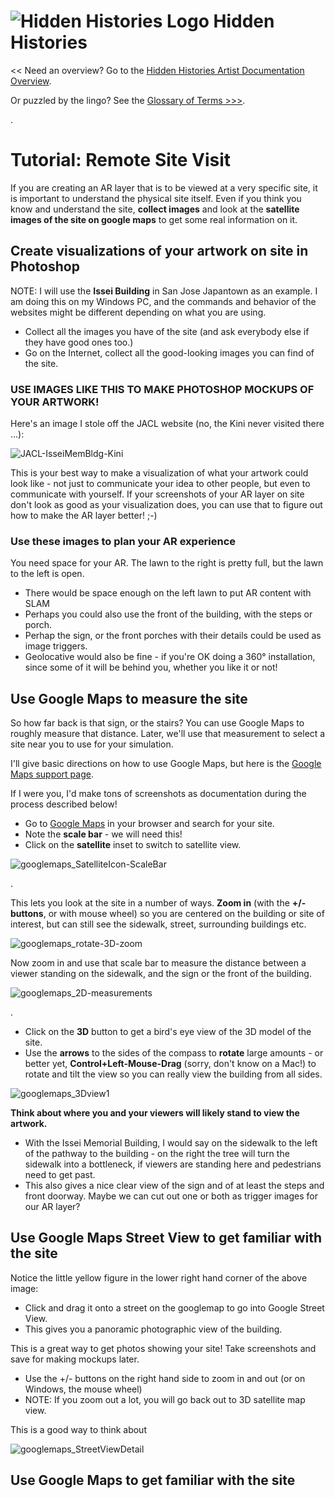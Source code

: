 
# ![Hidden Histories Logo](/images/hiddenhistories-logo.png) Hidden Histories 
<< Need an overview? Go to the [Hidden Histories Artist Documentation Overview](http://hiddenhistoriesjtown.org/documentation).

Or puzzled by the lingo? See the [Glossary of Terms >>>](https://github.com/Hidden-Histories/Public-Resources/blob/master/documentation/ARpoiseGlossary.md#-hidden-histories-artists).

.

# Tutorial: Remote Site Visit

If you are creating an AR layer that is to be viewed at a very specific site, it is important to understand the physical site itself. Even if you think you know and understand the site, **collect images** and look at the **satellite images of the site on google maps** to get some real information on it.

## Create visualizations of your artwork on site in Photoshop

NOTE: I will use the **Issei Building** in San Jose Japantown as an example. I am doing this on my Windows PC, and the commands and behavior of the websites might be different depending on what you are using.

- Collect all the images you have of the site (and ask everybody else if they have good ones too.)
- Go on the Internet, collect all the good-looking images you can find of the site.

### USE IMAGES LIKE THIS TO MAKE PHOTOSHOP MOCKUPS OF YOUR ARTWORK!

Here's an image I stole off the JACL website (no, the Kini never visited there ...):

![JACL-IsseiMemBldg-Kini](images/JACL-IsseiMemBldg-Kini.png)

This is your best way to make a visualization of what your artwork could look like - not just to communicate your idea to other people, but even to communicate with yourself. If your screenshots of your AR layer on site don't look as good as your visualization does, you can use that to figure out how to make the AR layer better! ;-)

### Use these images to plan your AR experience

You need space for your AR. The lawn to the right is pretty full, but the lawn to the left is open.
- There would be space enough on the left lawn to put AR content with SLAM
- Perhaps you could also use the front of the building, with the steps or porch.
- Perhap the sign, or the front porches with their details could be used as image triggers.
- Geolocative would also be fine - if you're OK doing a 360° installation, since some of it will be behind you, whether you like it or not!

## Use Google Maps to measure the site

So how far back is that sign, or the stairs? You can use Google Maps to roughly measure that distance. Later, we'll use that measurement to select a site near you to use for your simulation.

I'll give basic directions on how to use Google Maps, but here is the [Google Maps support page](https://support.google.com/maps/answer/144349).

If I were you, I'd make tons of screenshots as documentation during the process described below!

- Go to [Google Maps](https://www.google.com/maps) in your browser and search for your site.
- Note the **scale bar** - we will need this!
- Click on the **satellite** inset to switch to satellite view.

![googlemaps_SatelliteIcon-ScaleBar](images/googlemaps_SatelliteIcon-ScaleBar.png)

.

This lets you look at the site in a number of ways. **Zoom in** (with the **+/- buttons**, or with mouse wheel) so you are centered on the building or site of interest, but can still see the sidewalk, street, surrounding buildings etc. 

![googlemaps_rotate-3D-zoom](images/googlemaps_rotate-3D-zoom.png)

Now zoom in and use that scale bar to measure the distance between a viewer standing on the sidewalk, and the sign or the front of the building.

![googlemaps_2D-measurements](images/googlemaps_2D-measurements.png)




.
- Click on the **3D** button to get a bird's eye view of the 3D model of the site.
- Use the **arrows** to the sides of the compass to **rotate** large amounts - or better yet, **Control+Left-Mouse-Drag** (sorry, don't know on a Mac!) to rotate and tilt the view so you can really view the building from all sides.

![googlemaps_3Dview1](images/googlemaps_3Dview1.png)


**Think about where you and your viewers will likely stand to view the artwork.** 
- With the Issei Memorial Building, I would say on the sidewalk to the left of the pathway to the building - on the right the tree will turn the sidewalk into a bottleneck, if viewers are standing here and pedestrians need to get past.
- This also gives a nice clear view of the sign and of at least the steps and front doorway. Maybe we can cut out one or both as trigger images for our AR layer?

## Use Google Maps Street View to get familiar with the site

Notice the little yellow figure in the lower right hand corner of the above image:
- Click and drag it onto a street on the googlemap to go into Google Street View.
- This gives you a panoramic photographic view of the building.

This is a great way to get photos showing your site! Take screenshots and save for making mockups later.

- Use the +/- buttons on the right hand side to zoom in and out (or on Windows, the mouse wheel)
- NOTE: If you zoom out a lot, you will go back out to 3D satellite map view.

This is a good way to think about 

![googlemaps_StreetViewDetail](images/googlemaps_StreetViewDetail.png)



## Use Google Maps to get familiar with the site

